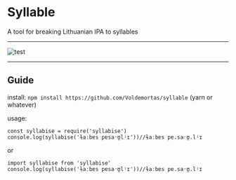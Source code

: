 # Syllable

A tool for breaking Lithuanian IPA to syllables

---

![test](https://github.com/voldemortas/syllable/actions/workflows/test.yml/badge.svg)

---

## Guide

install: `npm install https://github.com/Voldemortas/syllable` (yarn or whatever)

usage:

```
const syllabise = require('syllabise')
console.log(syllabise('ɫaːbɐs pɐsaˑʊ̯lʲɪ'))//ɫaːbɐs pɐ.saˑʊ̯.lʲɪ
```

or

```
import syllabise from 'syllabise'
console.log(syllabise('ɫaːbɐs pɐsaˑʊ̯lʲɪ'))//ɫaːbɐs pɐ.saˑʊ̯.lʲɪ
```
